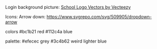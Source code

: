 Login background picture:
<a href="https://www.vecteezy.com/free-vector/school-logo">School Logo Vectors by Vecteezy</a>

Icons:
    Arrow down: https://www.svgrepo.com/svg/509905/dropdown-arrow

colors
#bc1b21 red
#112c4a blue

palette:
#efecec grey
#3c4b62 weird lighter blue